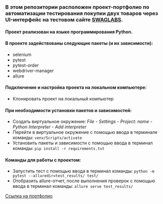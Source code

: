 ### В этом репозитории расположен проект-портфолио по автоматизации тестирования покупки двух товаров через UI-интерфейс на тестовом сайте [SWAGLABS](https://www.saucedemo.com/).

#### Проект реализован на языке программирования Python.
#### В проекте задействованы следующие пакеты (и их зависимости):
- selenium
- pytest
- pytest-order
- webdriver-manager
- allure

#### Подключение и настройка проекта на локальном компьютере:
- Клонировать проект на локальный компьютер

#### При необходимости установки пакетов и зависимостей:
- Создать виртуальное окружение:
_File - Settings - Project: name - Python Interpreter - Add interpreter_
- Перейти в виртуальное окружение с помощью ввода в терминале команды: `venv/Scripts/activate`
- Установить пакеты и зависимости с помощью ввода в терминал команды: `pip install -r requirements.txt`

#### Команды для работы с проектом:
- Запустить тест с помощью ввода в терминал команды: `python -m pytest --alluredir=test_results/ test/`
- Отобразить allure-отчет, после выполнения проверок с помощью ввода в терминал команды: `allure serve test_results/`



[Ссылка на портфолио](https://docs.google.com/document/d/1qqiY6eE5F0_nukb1E979TQb4SeIlW6y7y4AQ6zcDu28/edit "QA Engineer | Тестировщик – Силкин Евгений")



